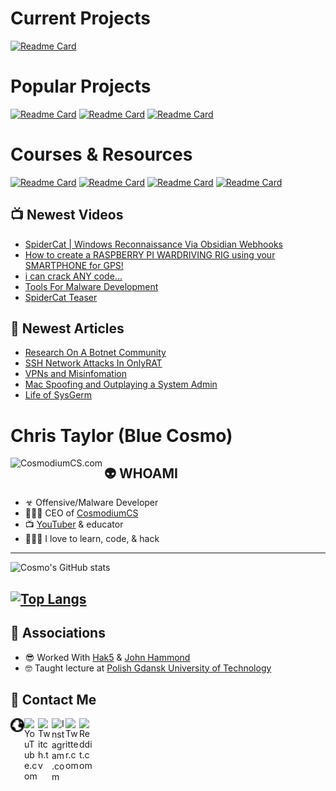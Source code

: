 <!-- current projects -->
# Current Projects
[![Readme Card](https://github-readme-stats.vercel.app/api/pin/?username=CosmodiumCS&repo=SpiderCat&theme=react)](https://github.com/CosmodiumCS/SpiderCat)


<!-- popular projects -->
# Popular Projects
[![Readme Card](https://github-readme-stats.vercel.app/api/pin/?username=CosmodiumCS&repo=OnlyRat&theme=react)](https://github.com/CosmodiumCS/OnlyRAT)
[![Readme Card](https://github-readme-stats.vercel.app/api/pin/?username=CosmodiumCS&repo=SkeletonKey&theme=react)](https://github.com/CosmodiumCS/SkeletonKey)
[![Readme Card](https://github-readme-stats.vercel.app/api/pin/?username=CosmodiumCS&repo=SuperVision&theme=react)](https://github.com/CosmodiumCS/SuperVision)

<!-- courses and resources -->
# Courses & Resources
[![Readme Card](https://github-readme-stats.vercel.app/api/pin/?username=CosmodiumCS&repo=OpenCourse&theme=react)](https://github.com/CosmodiumCS/OpenCourse)
[![Readme Card](https://github-readme-stats.vercel.app/api/pin/?username=CosmodiumCS&repo=Malware-Development&theme=react)](https://github.com/CosmodiumCS/Malware-Development)
[![Readme Card](https://github-readme-stats.vercel.app/api/pin/?username=PrettyBoyCosmo&repo=WarGames&theme=react)](https://github.com/CosmodiumCS/Wargames)
[![Readme Card](https://github-readme-stats.vercel.app/api/pin/?username=CosmodiumCS&repo=Payloads&theme=react)](https://github.com/CosmodiumCS/payloads)

<!-- new videos from youtube -->
## 📺 Newest Videos
<!-- YOUTUBE:START -->
- [SpiderCat | Windows Reconnaissance Via Obsidian Webhooks](https://www.youtube.com/watch?v=qyLlB_oiOXM)
- [How to create a RASPBERRY PI WARDRIVING RIG using your SMARTPHONE for GPS!](https://www.youtube.com/watch?v=T5RlKCceBkg)
- [i can crack ANY code...](https://www.youtube.com/watch?v=iQ7vhICY9us)
- [Tools For Malware Development](https://www.youtube.com/watch?v=thotsOZtmus)
- [SpiderCat Teaser](https://www.youtube.com/watch?v=OW6Z_2jYutk)
<!-- YOUTUBE:END -->

<!-- new blogs from cosmodiumcs -->
## 📗 Newest Articles
<!-- BLOG-POST-LIST:START -->
- [Research On A Botnet Community](https://www.cosmodiumcs.com/post/research-on-a-botnet-community)
- [SSH Network Attacks In OnlyRAT](https://www.cosmodiumcs.com/post/ssh-network-attacks-in-onlyrat)
- [VPNs and Misinfomation](https://www.cosmodiumcs.com/post/vpns-and-misinfomation)
- [Mac Spoofing and Outplaying a System Admin](https://www.cosmodiumcs.com/post/mac-spoofing-and-outplaying-a-system-admin)
- [Life of SysGerm](https://www.cosmodiumcs.com/post/life-of-sysgerm)
<!-- BLOG-POST-LIST:END -->

<!-- about me -->
# Chris Taylor (Blue Cosmo)

<!-- picture -->
[<img align="left" alt="CosmodiumCS.com" width="150px" src="https://static.wixstatic.com/media/1a48ab_3abeb327b98e4f2ba02edbc42027e9e4~mv2.jpg/v1/fill/w_250,h_250,al_c,q_80,usm_0.66_1.00_0.01/DSC_1486_edited.webp"/>][website]

<!-- more on me -->
## 👽 WHOAMI
- ☣ Offensive/Malware Developer
- 👨🏽‍💼 CEO of [CosmodiumCS][website]
- 📺 [YouTuber][youtube] & educator
- 👨🏽‍💻 I love to learn, code, & hack

---
<!-- stat card -->
![Cosmo's GitHub stats](https://github-readme-stats.vercel.app/api?username=PrettyBoyCosmo&show_icons=true&theme=react)

<!-- top languages -->
[![Top Langs](https://github-readme-stats.vercel.app/api/top-langs/?username=PrettyBoyCosmo&theme=react)](https://github.com/anuraghazra/github-readme-stats)
---

<!-- affiliations and associations -->
## 🤝 Associations
- 😎 Worked With [Hak5][hak5] & [John Hammond][john]
- 🤓 Taught lecture at [Polish Gdansk University of Technology](https://youtu.be/02DTF7pm9iw)

<!-- contact information -->
## 🤙 Contact Me
[<img align="left" alt="CosmodiumCS.com" width="22px" src="https://raw.githubusercontent.com/iconic/open-iconic/master/svg/globe.svg"/>][website]
[<img align="left" alt="YouTube.com" width="22px" src="https://cdn.jsdelivr.net/npm/simple-icons@v3/icons/youtube.svg"/>][youtube]
[<img align="left" alt="Twitch.tv" width="22px" src="https://cdn.jsdelivr.net/npm/simple-icons@v3/icons/twitch.svg"/>][twitch]
[<img align="left" alt="Instagram.com" width="22px" src="https://cdn.jsdelivr.net/npm/simple-icons@v3/icons/instagram.svg"/>][instagram]
[<img align="left" alt="Twitter.com" width="22px" src="https://cdn.jsdelivr.net/npm/simple-icons@v3/icons/twitter.svg"/>][twitter]
[<img align="left" alt="Reddit.com" width="22px" src="https://cdn.jsdelivr.net/npm/simple-icons@v3/icons/reddit.svg"/>][reddit]

<!-- variables -->
[website]: https://www.cosmodiumcs.com
[youtube]: https://www.youtube.com/c/CosmodiumCS
[twitch]: https://www.twitch.tv/cosmodiumcs
[instagram]: https://www.instagram.com/cosmodium.cs/
[twitter]: https://www.twitter.com/CosmodiumCS
[reddit]: https://www.reddit.com/r/CosmodiumCS

[john]: https://youtu.be/I9qQGPzpgtY
[hak5]: https://youtu.be/RBMiHYWh78k
